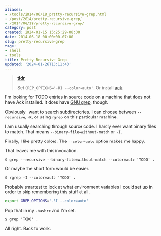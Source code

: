 ```yaml
---
aliases:
- /tools/2014/06/18_pretty-recursive-grep.html
- /post/2014/pretty-recursive-grep/
- /2014/06/18/pretty-recursive-grep/
category: post
created: 2024-01-15 15:25:29-08:00
date: 2014-06-18 00:00:00-07:00
slug: pretty-recursive-grep
tags:
- shell
- tools
title: Pretty Recursive Grep
updated: '2024-01-26T10:11:43'
---
```


> 
 > **[tldr](../../../card/tldr.md)**
>
 > Set `GREP_OPTIONS='-RI --color=auto'`. Or install [ack](http://beyondgrep.com).

<!--more-->

I'm looking for TODO entries in source code on a machine that does not have Ack installed. It does have [GNU grep](http://www.gnu.org/software/grep/), though.

Obviously I want to search subdirectories. I can choose between `--recursive`, `-R`, or using `rgrep` on this particular machine.

I am usually searching through source code. I hardly ever want binary files to match. That means `--binary-file=without-match`  or `-I`.

Finally, I like pretty colors. The `--color=auto` option makes me happy.

That leaves me with this invocation.

````console
$ grep --recursive --binary-file=without-match --color=auto 'TODO' .
````

Or maybe the short form would be easier.

````console
$ rgrep -I --color=auto 'TODO' .
````

Probably smartest to look at what [environment variables](http://www.gnu.org/software/grep/manual/html_node/Environment-Variables.html) I could set up in order to skip remembering this stuff at all.

````bash
export GREP_OPTIONS='-RI --color=auto'
````

Pop that in my `.bashrc` and I'm set.

````console
$ grep 'TODO' .
````

All right. Back to work.